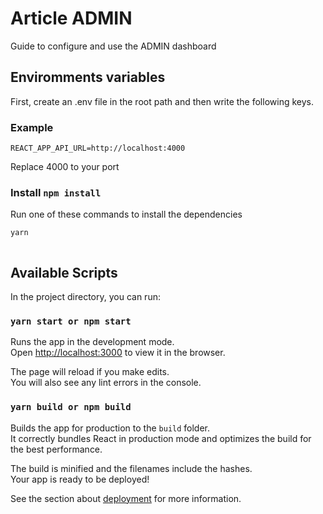 # Article ADMIN

Guide to configure and use the ADMIN dashboard

## Enviromments variables

First, create an .env file in the root path and then write the following keys.

### Example

```
REACT_APP_API_URL=http://localhost:4000
```

Replace 4000 to your port

### Install `npm install`

Run one of these commands to install the dependencies

```bash
yarn
```

```bash

```

## Available Scripts

In the project directory, you can run:

### `yarn start or npm start`

Runs the app in the development mode.<br />
Open [http://localhost:3000](http://localhost:3000) to view it in the browser.

The page will reload if you make edits.<br />
You will also see any lint errors in the console.

### `yarn build or npm build`

Builds the app for production to the `build` folder.<br />
It correctly bundles React in production mode and optimizes the build for the best performance.

The build is minified and the filenames include the hashes.<br />
Your app is ready to be deployed!

See the section about [deployment](https://facebook.github.io/create-react-app/docs/deployment) for more information.
